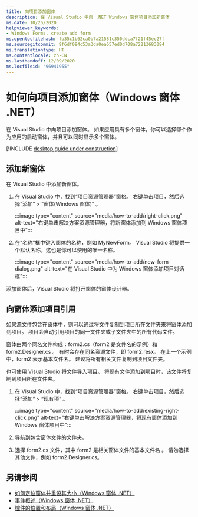 ```yaml
---
title: 向项目添加窗体
description: 在 Visual Studio 中向 .NET Windows 窗体项目添加新窗体
ms.date: 10/26/2020
helpviewer_keywords:
- Windows Forms, create add form
ms.openlocfilehash: fb35c1b62ca0b7a21581c350ddca7f21f45ec27f
ms.sourcegitcommit: 9f6df084c53a3da0ea657ed0d708a72213683084
ms.translationtype: HT
ms.contentlocale: zh-CN
ms.lasthandoff: 12/09/2020
ms.locfileid: "96941955"
---
```

# <a name="how-to-add-a-form-to-a-project-windows-forms-net"></a>如何向项目添加窗体（Windows 窗体 .NET）

在 Visual Studio 中向项目添加窗体。 如果应用具有多个窗体，你可以选择哪个作为应用的启动窗体，并且可以同时显示多个窗体。

[!INCLUDE [desktop guide under construction](../../includes/desktop-guide-preview-note.md)]

## <a name="add-a-new-form"></a>添加新窗体

在 Visual Studio 中添加新窗体。

01. 在 Visual Studio 中，找到“项目资源管理器”窗格。 右键单击项目，然后选择“添加” > “窗体(Windows 窗体)” 。

    :::image type="content" source="media/how-to-add/right-click.png" alt-text="右键单击解决方案资源管理器，将新窗体添加到 Windows 窗体项目中":::

01. 在“名称”框中键入窗体的名称，例如 MyNewForm。 Visual Studio 将提供一个默认名称，这也是你可以使用的唯一名称。

    :::image type="content" source="media/how-to-add/new-form-dialog.png" alt-text="在 Visual Studio 中为 Windows 窗体添加项目对话框":::

添加窗体后，Visual Studio 将打开窗体的窗体设计器。

## <a name="add-a-project-reference-to-a-form"></a>向窗体添加项目引用

如果源文件包含在窗体中，则可以通过将文件复制到项目所在文件夹来将窗体添加到项目。 项目会自动引用项目的同一文件夹或子文件夹中的所有代码文件。

窗体由两个同名文件构成：form2.cs（form2 是文件名的示例）和 form2.Designer.cs  。 有时会存在同名资源文件，即 form2.resx。 在上一个示例中，form2 表示基本文件名。 建议将所有相关文件复制到项目文件夹。

也可使用 Visual Studio 将文件导入项目。 将现有文件添加到项目时，该文件将复制到项目所在文件夹。

01. 在 Visual Studio 中，找到“项目资源管理器”窗格。 右键单击项目，然后选择“添加” > “现有项” 。

    :::image type="content" source="media/how-to-add/existing-right-click.png" alt-text="右键单击解决方案资源管理器，将现有窗体添加到 Windows 窗体项目中":::

02. 导航到包含窗体文件的文件夹。

03. 选择 form2.cs 文件，其中 form2 是相关窗体文件的基本文件名 。 请勿选择其他文件，例如 form2.Designer.cs。

## <a name="see-also"></a>另请参阅

- [如何定位窗体并重设其大小（Windows 窗体 .NET）](how-to-position-and-resize.md)
- [事件概述（Windows 窗体 .NET）](events.md)
- [控件的位置和布局（Windows 窗体 .NET）](../controls/layout.md)
